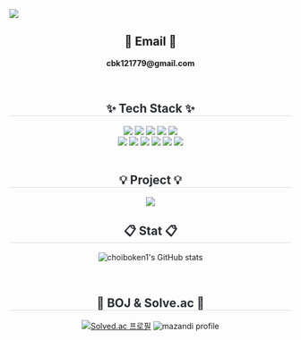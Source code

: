  <div class="header">
      <img src="https://readme-typing-svg.demolab.com?font=Roboto&weight=500&size=60&pause=2000&color=3387E5&center=true&height=120&vCenter=true&width=1000&lines=BoKeun's+GitHub">
    </div>
    <h2 align="center">📧 Email 📧</h2>
<p align="center">
  <Strong>cbk121779@gmail.com</Strong>
</p><br>
<div align= "center">
    <h2 style="border-bottom: 1px solid #d8dee4; color: #282d33;"> ✨ Tech Stack ✨ </h2>
    <div style="margin: 0 auto; text-align: center;" align= "center">
          <img src="https://img.shields.io/badge/Python-3776AB?style=flat&logo=Python&logoColor=white">
          <img src="https://img.shields.io/badge/Java-ED8B00?style=for-the-badge&logo=openjdk&logoColor=white">
          <img src="https://img.shields.io/badge/Spring-6DB33F?style=for-the-badge&logo=spring&logoColor=white">
          <img src="https://img.shields.io/badge/MySQL-00000F?style=for-the-badge&logo=mysql&logoColor=white">
          <img src="https://img.shields.io/badge/docker-%230db7ed.svg?style=for-the-badge&logo=docker&logoColor=white">
          <br/><img src="https://img.shields.io/badge/Figma-F24E1E?style=flat&logo=Figma&logoColor=white">
          <img src="https://img.shields.io/badge/redis-%23DD0031.svg?&style=for-the-badge&logo=redis&logoColor=white">
          <img src="https://img.shields.io/badge/Git-F05032?style=flat&logo=Git&logoColor=white">
          <img src="https://img.shields.io/badge/Github-181717?style=flat&logo=Github&logoColor=white">
          <img src="https://img.shields.io/badge/Notion-000000?style=flat&logo=Notion&logoColor=white">
          <img src="https://img.shields.io/badge/Amazon_AWS-FF9900?style=for-the-badge&logo=amazonaws&logoColor=white">
          </div>
    </div><br>

<div align= "center">
    <h2 style="border-bottom: 1px solid #d8dee4; color: #282d33;"> 💡 Project 💡 </h2>
    
  <a href="https://github.com/Gathering-Organization/Gathering">
    <img src="https://github-readme-stats.vercel.app/api/pin/?username=Gathering-Organization&repo=Gathering&cache_seconds=86400&theme=github_dark" />
  </a>

<br>

<div align= "center">
    <h2 style="border-bottom: 1px solid #d8dee4; color: #282d33;"> 📋 Stat 📋 </h2>
    
![choiboken1's GitHub stats](https://github-readme-stats.vercel.app/api?username=choibokeun1&show_icons=true&hide=contribs,prs&cache_seconds=86400&theme=github_dark)

<br>

<div align= "center">
    <h2 style="border-bottom: 1px solid #d8dee4; color: #282d33;"> 🤔 BOJ & Solve.ac 🤔 </h2>
    
[![Solved.ac 프로필](http://mazassumnida.wtf/api/v2/generate_badge?boj=hi2242)](https://solved.ac/cbk1217)
![mazandi profile](http://mazandi.herokuapp.com/api?handle=hi2242&theme=dark)

<br>

